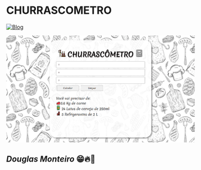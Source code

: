 # CHURRASCOMETRO

[![Blog](https://img.shields.io/website?label=deploy&style=for-the-badge&url=https://github.com/douglasmonteirodev/churrascometro)](https://github.com/douglasmonteirodev/churrascometro)

<p align="center">
  <img src="assets/preview/home.png">
</p>

## <i>Douglas Monteiro</i> 😁🔥🚀
